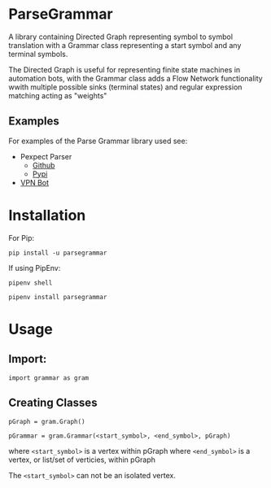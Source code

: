 # ParseGrammar

A library containing Directed Graph representing symbol to symbol translation with a Grammar class representing a start symbol and any terminal symbols.

The Directed Graph is useful for representing finite state machines in automation bots, with the Grammar class adds a Flow Network functionality wwith multiple possible sinks (terminal states) and regular expression matching acting as "weights"

## Examples

For examples of the Parse Grammar library used see:
- Pexpect Parser
	- [Github](https://github.com/lorkaan/pexpectparser)
	- [Pypi](https://pypi.org/project/pexpectparser/)
- [VPN Bot](https://github.com/lorkkan/vpnBot)

Installation
============

For Pip:
```
pip install -u parsegrammar
```

If using PipEnv:
```
pipenv shell

pipenv install parsegrammar
```
Usage
=====
## Import:
```
import grammar as gram
```

## Creating Classes
```
pGraph = gram.Graph()

pGrammar = gram.Grammar(<start_symbol>, <end_symbol>, pGraph)
```

where `<start_symbol>` is a vertex within pGraph
where `<end_symbol>` is a vertex, or list/set of verticies, within pGraph

The `<start_symbol>` can not be an isolated vertex.
